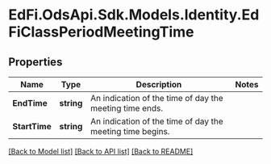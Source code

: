 # EdFi.OdsApi.Sdk.Models.Identity.EdFiClassPeriodMeetingTime
## Properties

Name | Type | Description | Notes
------------ | ------------- | ------------- | -------------
**EndTime** | **string** | An indication of the time of day the meeting time ends. | 
**StartTime** | **string** | An indication of the time of day the meeting time begins. | 

[[Back to Model list]](../README.md#documentation-for-models) [[Back to API list]](../README.md#documentation-for-api-endpoints) [[Back to README]](../README.md)


